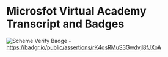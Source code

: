 # Microsfot Virtual Academy Transcript and Badges

![Scheme](https://media.badgr.io/uploads/badges/remote/assertion/cached/674170fe91b9a33250eed7285b86dac0.png)
Verify Badge - https://badgr.io/public/assertions/rK4qsRMuS3Gwdvjl8fJXoA
